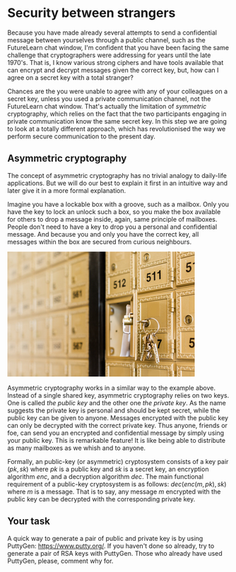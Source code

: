 # Security between strangers

Because you have made already several attempts to send a confidential message between yourselves through a public channel, such as the FutureLearn chat window, I'm confident that you have been facing the same challenge that cryptographers were addressing for years until the late 1970's. That is, I know various strong ciphers and have tools available that can encrypt and decrypt messages given the correct key, but, how can I agree on a secret key with a total stranger?

Chances are the you were unable to agree with any of your colleagues on a secret key, unless you used a private communication channel, not the FutureLearn chat window. That's actually the limitation of *symmetric* cryptography, which relies on the fact that the two participants engaging in private communication know the same secret key. In this step we are going to look at a totally different approach, which has revolutionised the way we perform secure communication to the present day. 

## Asymmetric cryptography 

The concept of asymmetric cryptography has no trivial analogy to daily-life applications. But we will do our best to explain it first in an intuitive way and later give it in a more formal explanation. 

Imagine you have a lockable box with a groove, such as a mailbox. Only you have the key to lock an unlock such a box, so you make the box available for others to drop a message inside, again, same principle of mailboxes. People don't need to have a key to drop you a personal and confidential message. And because you and only you have the correct key, all messages within the box are secured from curious neighbours. 

![GitHub Logo](./images/mailbox-keys.jpg)
<!--- (source: http://en.kryptotel.net/encryption.html) -->

Asymmetric cryptography works in a similar way to the example above. Instead of a single shared key, asymmetric cryptography relies on two keys. One is called *the public key* and the other one *the private key*. As the name suggests the private key is personal and should be kept secret, while the public key can be given to anyone. Messages encrypted with the public key can only be decrypted with the correct private key. Thus anyone, friends or foe, can send you an encrypted and confidential message by simply using your public key. This is remarkable feature! It is like being able to distribute as many mailboxes as we whish and to anyone.

Formally, an public-key (or asymmetric) cryptosystem consists of a key pair $(pk, sk)$ where $pk$ is a public key and $sk$ is a secret key, an encryption algorithm $enc$, and a decryption algorithm $dec$. The main functional requirement of a public-key cryptosystem is as follows: $dec(enc(m, pk), sk)$ where $m$ is a message. That is to say, any message $m$ encrypted with the public key can be decrypted with the corresponding private key. 

## Your task

A quick way to generate a pair of public and private key is by using PuttyGen: https://www.putty.org/. If you haven't done so already, try to generate a pair of RSA keys with PuttyGen. Those who already have used PuttyGen, please, comment why for. 